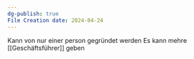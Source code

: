 ```yaml
---
dg-publish: true
File Creation date: 2024-04-24
---
```

Kann von nur einer person gegründet werden
Es kann mehre [[Geschäftsführer]] geben